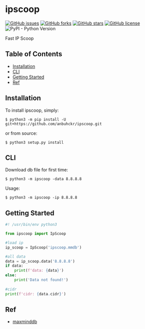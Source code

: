 # ipscoop

[![GitHub issues](https://img.shields.io/github/issues/anbuhckr/ipscoop)](https://github.com/anbuhckr/ipscoop/issues)
[![GitHub forks](https://img.shields.io/github/forks/anbuhckr/ipscoop)](https://github.com/anbuhckr/ipscoop/network)
[![GitHub stars](https://img.shields.io/github/stars/anbuhckr/ipscoop)](https://github.com/anbuhckr/ipscoop/stargazers)
[![GitHub license](https://img.shields.io/github/license/anbuhckr/ipscoop)](./LICENSE)
![PyPI - Python Version](https://img.shields.io/badge/python-3.6%20%7C%203.7%20%7C%203.8%20%7C%203.9-blue)

Fast IP Scoop

## Table of Contents

* [Installation](#installation)
* [CLI](#CLI)
* [Getting Started](#getting-started)
* [Ref](#ref)


## Installation

To install ipscoop, simply:

```
$ python3 -m pip install -U git+https://github.com/anbuhckr/ipscoop.git
```

or from source:

```
$ python3 setup.py install
```

## CLI

Download db file for first time:

```
$ python3 -m ipscoop -data 8.8.8.8
```

Usage:

```
$ python3 -m ipscoop -ip 8.8.8.8
```

## Getting Started

``` python
#! /usr/bin/env python3

from ipscoop import IpScoop

#load ip
ip_scoop = IpScoop('ipscoop.mmdb')

#all data
data = ip_scoop.data('8.8.8.8')
if data:
    print(f'data: {data}')
else:
    print('Data not found!')
  
#cidr
print(f'cidr: {data.cidr}')
```

## Ref

* [maxminddb](https://github.com/maxmind/MaxMind-DB-Reader-python)
